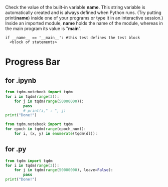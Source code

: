 Check the value of the built-in variable  **__name__**. This string variable is automatically created and is always defined when Python runs. (Try putting print(__name__) inside one of your  programs or type it in an interactive session.) Inside an imported module,  __name__ holds the name of the module, whereas in the main program its  value is "**__main__**".
```
if __name__ == '__main__': #this test defines the test block  
  <block of statements>
```

# Progress Bar
## for .ipynb
```python
from tqdm.notebook import tqdm
for i in tqdm(range(3)):
    for j in tqdm(range(50000000)):
        pass
        # print(i," : ", j)
print("Done!")
```
```python
from tqdm.notebook import tqdm
for epoch in tqdm(range(epoch_num)):
    for i, (x, y) in enumerate(tqdm(dl)):
```
## for .py
```python
from tqdm import tqdm
for i in tqdm(range(3)):
    for j in tqdm(range(50000000), leave=False):
        pass
print("Done!")
```
